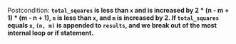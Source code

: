 Postcondition: **`total_squares` is less than `x` and is increased by 2 * (n - m + 1) * (m - n + 1), `n` is less than `x`, and `m` is increased by 2. If `total_squares` equals `x`, `(n, m)` is appended to `results`, and we break out of the most internal loop or if statement.**
